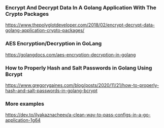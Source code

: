 ### Encrypt And Decrypt Data In A Golang Application With The Crypto Packages

https://www.thepolyglotdeveloper.com/2018/02/encrypt-decrypt-data-golang-application-crypto-packages/

### AES Encryption/Decryption in GoLang

https://golangdocs.com/aes-encryption-decryption-in-golang

### How to Properly Hash and Salt Passwords in Golang Using Bcrypt

https://www.gregorygaines.com/blog/posts/2020/11/21/how-to-properly-hash-and-salt-passwords-in-golang-bcrypt

### More examples

https://dev.to/ilyakaznacheev/a-clean-way-to-pass-configs-in-a-go-application-1g64
